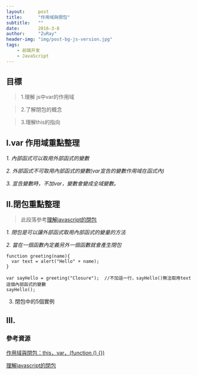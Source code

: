 ```yaml
---
layout:     post
title:      "作用域與閉包"
subtitle:   ""
date:       2016-3-8
author:     "ZuRay"
header-img: "img/post-bg-js-version.jpg"
tags:
    - 前端开发
    - JavaScript
---
```


## 目標

> 1.理解 js中var的作用域  

> 2.了解閉包的概念  

> 3.理解this的指向  



## I.var 作用域重點整理

*1.  內部函式可以取用外部函式的變數*

*2.  外部函式不可取用內部函式的變數(var宣告的變數作用域在函式內)*

*3.  宣告變數時，不加var，變數會變成全域變數。*


## II.閉包重點整理

>此段落參考[理解javascript的閉包](http://coolshell.cn/articles/6731.html)


*1.  閉包是可以讓外部函式取用內部函式的變量的方法*

*2.  當在一個函數內定義另外一個函數就會產生閉包*

```
function greeting(name){
  var text = alert("Hello" + name);
}

var sayHello = greeting("Closure");  //不加這一行，sayHello()無法取用text這個內部函式的變數
sayHello();
```

3. 閉包中的5個實例



## III. 



### 參考資源
[作用域與閉包：this，var，(function () {})](https://github.com/alsotang/node-lessons/tree/master/lesson11)  

[理解javascript的閉包](http://coolshell.cn/articles/6731.html)